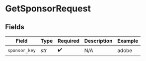 # GetSponsorRequest


## Fields

| Field              | Type               | Required           | Description        | Example            |
| ------------------ | ------------------ | ------------------ | ------------------ | ------------------ |
| `sponsor_key`      | *str*              | :heavy_check_mark: | N/A                | adobe              |